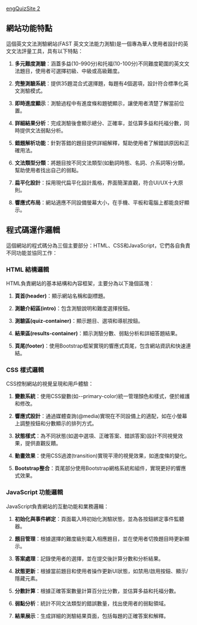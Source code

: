 <a href="https://alfo0924.github.io/engQuizSite2/"> engQuizSite 2 </a>
## 網站功能特點

這個英文文法測驗網站(FAST 英文文法能力測驗)是一個專為華人使用者設計的英文文法評量工具，具有以下特點：

1. **多元難度測驗**：涵蓋多益(10-990分)和托福(10-100分)不同難度範圍的英文文法題目，使用者可選擇初級、中級或高級難度。

2. **完整測驗系統**：提供35題混合式選擇題，每題有4個選項，設計符合標準化英文測驗模式。

3. **即時進度顯示**：測驗過程中有進度條和題號顯示，讓使用者清楚了解當前位置。

4. **詳細結果分析**：完成測驗後會顯示總分、正確率，並估算多益和托福分數，同時提供文法弱點分析。

5. **錯題解析功能**：針對答錯的題目提供詳細解釋，幫助使用者了解錯誤原因和正確用法。

6. **文法類型分類**：將題目按不同文法類型(如動詞時態、名詞、介系詞等)分類，幫助使用者找出自己的弱點。

7. **扁平化設計**：採用現代扁平化設計風格，界面簡潔直觀，符合UI/UX十大原則。

8. **響應式布局**：網站適應不同設備螢幕大小，在手機、平板和電腦上都能良好顯示。

## 程式碼運作邏輯

這個網站的程式碼分為三個主要部分：HTML、CSS和JavaScript，它們各自負責不同功能並協同工作：

### HTML 結構邏輯

HTML負責網站的基本結構和內容框架，主要分為以下幾個區塊：

1. **頁首(header)**：顯示網站名稱和副標題。

2. **測驗介紹區(intro)**：包含測驗說明和難度選擇按鈕。

3. **測驗區(quiz-container)**：顯示題目、選項和導航按鈕。

4. **結果區(results-container)**：顯示測驗分數、弱點分析和詳細答題結果。

5. **頁尾(footer)**：使用Bootstrap框架實現的響應式頁尾，包含網站資訊和快速連結。

### CSS 樣式邏輯

CSS控制網站的視覺呈現和用戶體驗：

1. **變數系統**：使用CSS變數(如--primary-color)統一管理顏色和樣式，便於維護和修改。

2. **響應式設計**：通過媒體查詢(@media)實現在不同設備上的適配，如在小螢幕上調整按鈕和分數顯示的排列方式。

3. **狀態樣式**：為不同狀態(如選中選項、正確答案、錯誤答案)設計不同視覺效果，提供直觀反饋。

4. **動畫效果**：使用CSS過渡(transition)實現平滑的視覺效果，如進度條的變化。

5. **Bootstrap整合**：頁尾部分使用Bootstrap網格系統和組件，實現更好的響應式效果。

### JavaScript 功能邏輯

JavaScript負責網站的互動功能和業務邏輯：

1. **初始化與事件綁定**：頁面載入時初始化測驗狀態，並為各按鈕綁定事件監聽器。

2. **題目管理**：根據選擇的難度級別載入相應題目，並在使用者切換題目時更新顯示。

3. **答案處理**：記錄使用者的選擇，並在提交後計算分數和分析結果。

4. **狀態更新**：根據當前題目和使用者操作更新UI狀態，如禁用/啟用按鈕、顯示/隱藏元素。

5. **分數計算**：根據正確答案數量計算百分比分數，並估算多益和托福分數。

6. **弱點分析**：統計不同文法類型的錯誤數量，找出使用者的弱點領域。

7. **結果展示**：生成詳細的測驗結果頁面，包括每題的正確答案和解釋。

